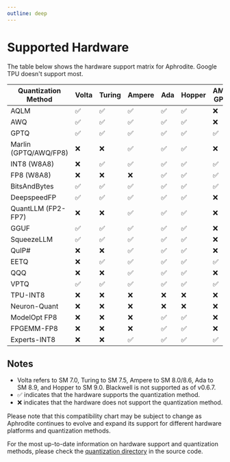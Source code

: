 ```yaml
---
outline: deep
---
```


# Supported Hardware

The table below shows the hardware support matrix for Aphrodite. Google TPU doesn't support most.

| Quantization Method   | Volta              | Turing             | Ampere             | Ada                | Hopper             | AMD GPU            | Intel GPU | x86 CPU            | AWS Inferentia     | Google TPU         |
| --------------------- | ------------------ | ------------------ | ------------------ | ------------------ | ------------------ | ------------------ | --------- | ------------------ | ------------------ | ------------------ |
| AQLM                  | :white_check_mark: | :white_check_mark: | :white_check_mark: | :white_check_mark: | :white_check_mark: | :x:                | :x:       | :x:                | :x:                | :x:                |
| AWQ                   | :white_check_mark: | :white_check_mark: | :white_check_mark: | :white_check_mark: | :white_check_mark: | :x:                | :x:       | :white_check_mark: | :x:                | :x:                |
| GPTQ                  | :white_check_mark: | :white_check_mark: | :white_check_mark: | :white_check_mark: | :white_check_mark: | :white_check_mark: | :x:       | :x:                | :x:                | :x:                |
| Marlin (GPTQ/AWQ/FP8) | :x:                | :x:                | :white_check_mark: | :white_check_mark: | :white_check_mark: | :x:                | :x:       | :x:                | :x:                | :x:                |
| INT8 (W8A8)           | :x:                | :white_check_mark: | :white_check_mark: | :white_check_mark: | :white_check_mark: | :white_check_mark: | :x:       | :x:                | :x:                | :x:                |
| FP8 (W8A8)            | :x:                | :x:                | :x:                | :white_check_mark: | :white_check_mark: | :white_check_mark: | :x:       | :x:                | :x:                | :x:                |
| BitsAndBytes          | :white_check_mark: | :white_check_mark: | :white_check_mark: | :white_check_mark: | :white_check_mark: | :white_check_mark: | :x:       | :x:                | :x:                | :x:                |
| DeepspeedFP           | :white_check_mark: | :white_check_mark: | :white_check_mark: | :white_check_mark: | :white_check_mark: | :x:                | :x:       | :x:                | :x:                | :x:                |
| QuantLLM (FP2-FP7)    | :x:                | :x:                | :white_check_mark: | :white_check_mark: | :white_check_mark: | :x:                | :x:       | :x:                | :x:                | :x:                |
| GGUF                  | :white_check_mark: | :white_check_mark: | :white_check_mark: | :white_check_mark: | :white_check_mark: | :x:                | :x:       | :x:                | :x:                | :x:                |
| SqueezeLLM            | :white_check_mark: | :white_check_mark: | :white_check_mark: | :white_check_mark: | :white_check_mark: | :x:                | :x:       | :x:                | :x:                | :x:                |
| QuIP#                 | :x:                | :x:                | :white_check_mark: | :white_check_mark: | :white_check_mark: | :x:                | :x:       | :x:                | :x:                | :x:                |
| EETQ                  | :x:                | :white_check_mark: | :white_check_mark: | :white_check_mark: | :white_check_mark: | :white_check_mark: | :x:       | :x:                | :x:                | :x:                |
| QQQ                   | :x:                | :x:                | :white_check_mark: | :white_check_mark: | :white_check_mark: | :x:                | :x:       | :x:                | :x:                | :x:                |
| VPTQ                  | :white_check_mark: | :white_check_mark: | :white_check_mark: | :white_check_mark: | :white_check_mark: | :white_check_mark: | :x:       | :x:                | :x:                | :x:                |
| TPU-INT8              | :x:                | :x:                | :x:                | :x:                | :x:                | :x:                | :x:       | :x:                | :x:                | :white_check_mark: |
| Neuron-Quant          | :x:                | :x:                | :x:                | :x:                | :x:                | :x:                | :x:       | :x:                | :white_check_mark: | :x:                |
| ModelOpt FP8          | :x:                | :x:                | :x:                | :white_check_mark: | :white_check_mark: | :x:                | :x:       | :x:                | :x:                | :x:                |
| FPGEMM-FP8            | :x:                | :x:                | :x:                | :white_check_mark: | :white_check_mark: | :x:                | :x:       | :x:                | :x:                | :x:                |
| Experts-INT8          | :x:                | :x:                | :white_check_mark: | :white_check_mark: | :white_check_mark: | :white_check_mark: | :x:       | :x:                | :x:                | :x:                |

## Notes
- Volta refers to SM 7.0, Turing to SM 7.5, Ampere to SM 8.0/8.6, Ada to SM 8.9, and Hopper to SM 9.0. Blackwell is not supported as of v0.6.7.
- :white_check_mark: indicates that the hardware supports the quantization method.
- :x: indicates that the hardware does not support the quantization method.

Please note that this compatibility chart may be subject to change as Aphrodite continues to evolve and expand its support for different hardware platforms and quantization methods.

For the most up-to-date information on hardware support and quantization methods, please check the [quantization directory](https://github.com/PygmalionAI/aphrodite-engine/tree/main/aphrodite/quantization/) in the source code.
